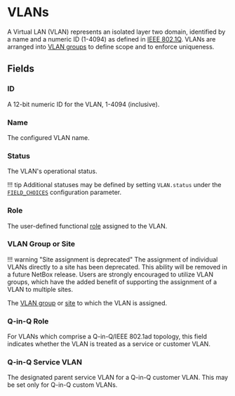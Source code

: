 # VLANs

A Virtual LAN (VLAN) represents an isolated layer two domain, identified by a name and a numeric ID (1-4094) as defined in [IEEE 802.1Q](https://en.wikipedia.org/wiki/IEEE_802.1Q). VLANs are arranged into [VLAN groups](./vlangroup.md) to define scope and to enforce uniqueness.

## Fields

### ID

A 12-bit numeric ID for the VLAN, 1-4094 (inclusive).

### Name

The configured VLAN name.

### Status

The VLAN's operational status.

!!! tip
    Additional statuses may be defined by setting `VLAN.status` under the [`FIELD_CHOICES`](../../configuration/data-validation.md#field_choices) configuration parameter.

### Role

The user-defined functional [role](./role.md) assigned to the VLAN.

### VLAN Group or Site

!!! warning "Site assignment is deprecated"
    The assignment of individual VLANs directly to a site has been deprecated. This ability will be removed in a future NetBox release. Users are strongly encouraged to utilize VLAN groups, which have the added benefit of supporting the assignment of a VLAN to multiple sites.

The [VLAN group](./vlangroup.md) or [site](../dcim/site.md) to which the VLAN is assigned.

### Q-in-Q Role

For VLANs which comprise a Q-in-Q/IEEE 802.1ad topology, this field indicates whether the VLAN is treated as a service or customer VLAN.

### Q-in-Q Service VLAN

The designated parent service VLAN for a Q-in-Q customer VLAN. This may be set only for Q-in-Q custom VLANs.

